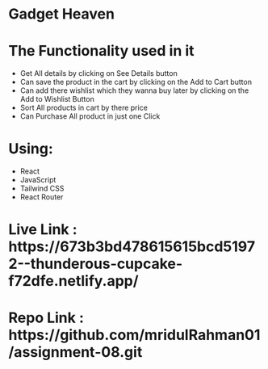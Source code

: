 <h1>Gadget Heaven</h1>

<h1>The Functionality used in it</h1>
<ul>
<li>Get All details by clicking on See Details button</li>
<li>Can save the product in the cart by clicking on the Add to Cart button</li>
<li>Can add there wishlist which they wanna buy later by clicking on the Add to Wishlist Button</li>
<li>Sort All products in cart by there price</li>
<li>Can Purchase All product in just one Click</li>
</ul>
<h1>Using:</h1>
<ul>
<li>React</li>
<li>JavaScript</li>
<li>Tailwind CSS</li>
<li>React Router</li>
</ul>

<h1>Live Link : https://673b3bd478615615bcd51972--thunderous-cupcake-f72dfe.netlify.app/ </h1>
<h1>Repo Link : https://github.com/mridulRahman01/assignment-08.git </h1>

